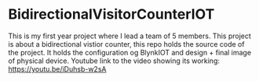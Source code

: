 # BidirectionalVisitorCounterIOT
This is my first year project where I lead a team of 5 members. This project is about a bidirectional vistior counter, this repo holds the source code of the project. It holds the configuration og BlynkIOT and design + final image of physical device.
Youtube link to the video showing its working: https://youtu.be/iDuhsb-w2sA
